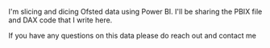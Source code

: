 I'm slicing and dicing Ofsted data using Power BI. I'll be sharing the PBIX file and DAX code that I write here. 

If you have any questions on this data please do reach out and contact me
